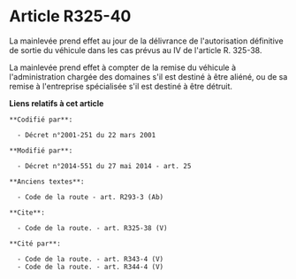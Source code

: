 # Article R325-40

La mainlevée prend effet au jour de la délivrance de l'autorisation définitive de sortie du véhicule dans les cas prévus au
IV de l'article R. 325-38. 

La mainlevée prend effet à compter de la remise du véhicule à l'administration chargée des domaines s'il est destiné à être
aliéné, ou de sa remise à l'entreprise spécialisée s'il est destiné à être détruit.

**Liens relatifs à cet article**

	**Codifié par**:

	  - Décret n°2001-251 du 22 mars 2001

	**Modifié par**:

	  - Décret n°2014-551 du 27 mai 2014 - art. 25

	**Anciens textes**:

	  - Code de la route - art. R293-3 (Ab)

	**Cite**:

	  - Code de la route. - art. R325-38 (V)

	**Cité par**:

	  - Code de la route. - art. R343-4 (V)
	  - Code de la route. - art. R344-4 (V)
